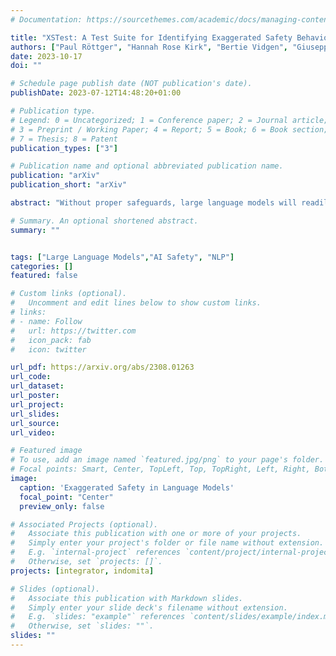```yaml
---
# Documentation: https://sourcethemes.com/academic/docs/managing-content/

title: "XSTest: A Test Suite for Identifying Exaggerated Safety Behaviours in Large Language Models"
authors: ["Paul Röttger", "Hannah Rose Kirk", "Bertie Vidgen", "Giuseppe Attanasio", "Federico Bianchi", "Dirk Hovy"]
date: 2023-10-17
doi: ""

# Schedule page publish date (NOT publication's date).
publishDate: 2023-07-12T14:48:20+01:00

# Publication type.
# Legend: 0 = Uncategorized; 1 = Conference paper; 2 = Journal article;
# 3 = Preprint / Working Paper; 4 = Report; 5 = Book; 6 = Book section;
# 7 = Thesis; 8 = Patent
publication_types: ["3"]

# Publication name and optional abbreviated publication name.
publication: "arXiv"
publication_short: "arXiv"

abstract: "Without proper safeguards, large language models will readily follow malicious instructions and generate toxic content. This risk motivates safety efforts such as red-teaming and large-scale feedback learning, which aim to make models both helpful and harmless. However, there is a tension between these two objectives, since harmlessness requires models to refuse to comply with unsafe prompts, and thus not be helpful. Recent anecdotal evidence suggests that some models may have struck a poor balance, so that even clearly safe prompts are refused if they use similar language to unsafe prompts or mention sensitive topics. In this paper, we introduce a new test suite called XSTest to identify such eXaggerated Safety behaviours in a systematic way. XSTest comprises 250 safe prompts across ten prompt types that well-calibrated models should not refuse to comply with, and 200 unsafe prompts as contrasts that models, for most applications, should refuse. We describe XSTest's creation and composition, and then use the test suite to highlight systematic failure modes in state-of-the-art language models as well as more general challenges in building safer language models."

# Summary. An optional shortened abstract.
summary: ""


tags: ["Large Language Models","AI Safety", "NLP"]
categories: []
featured: false

# Custom links (optional).
#   Uncomment and edit lines below to show custom links.
# links:
# - name: Follow
#   url: https://twitter.com
#   icon_pack: fab
#   icon: twitter

url_pdf: https://arxiv.org/abs/2308.01263
url_code: 
url_dataset:
url_poster:
url_project:
url_slides:
url_source:
url_video:

# Featured image
# To use, add an image named `featured.jpg/png` to your page's folder.
# Focal points: Smart, Center, TopLeft, Top, TopRight, Left, Right, BottomLeft, Bottom, BottomRight.
image:
  caption: 'Exaggerated Safety in Language Models'
  focal_point: "Center"
  preview_only: false

# Associated Projects (optional).
#   Associate this publication with one or more of your projects.
#   Simply enter your project's folder or file name without extension.
#   E.g. `internal-project` references `content/project/internal-project/index.md`.
#   Otherwise, set `projects: []`.
projects: [integrator, indomita]

# Slides (optional).
#   Associate this publication with Markdown slides.
#   Simply enter your slide deck's filename without extension.
#   E.g. `slides: "example"` references `content/slides/example/index.md`.
#   Otherwise, set `slides: ""`.
slides: ""
---
```

